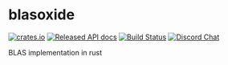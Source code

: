 # blasoxide

[![crates.io](https://meritbadge.herokuapp.com/blasoxide)](https://crates.io/crates/blasoxide)
[![Released API docs](https://docs.rs/blasoxide/badge.svg)](https://docs.rs/blasoxide)
[![Build Status](https://travis-ci.org/oezgurmakkurt/blasoxide.svg?branch=master)](https://travis-ci.org/oezgurmakkurt/blasoxide)
[![Discord Chat](https://img.shields.io/discord/591901895292092417.svg)](https://discord.gg/x4EJ5Bx)

BLAS implementation in rust
